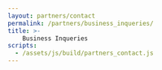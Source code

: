 ```yaml
---
layout: partners/contact
permalink: /partners/business_inqueries/
title: >-
    Business Inqueries
scripts:
  - /assets/js/build/partners_contact.js
---
```

